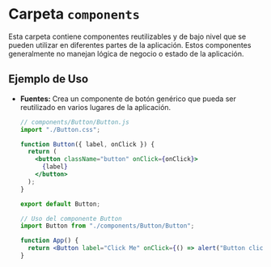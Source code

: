 # Carpeta `components`

Esta carpeta contiene componentes reutilizables y de bajo nivel que se pueden utilizar en diferentes partes de la aplicación. Estos componentes generalmente no manejan lógica de negocio o estado de la aplicación.

## Ejemplo de Uso

- **Fuentes:** Crea un componente de botón genérico que pueda ser reutilizado en varios lugares de la aplicación.

  ```jsx
  // components/Button/Button.js
  import "./Button.css";

  function Button({ label, onClick }) {
    return (
      <button className="button" onClick={onClick}>
        {label}
      </button>
    );
  }

  export default Button;
  ```

  ```jsx
  // Uso del componente Button
  import Button from "./components/Button/Button";

  function App() {
    return <Button label="Click Me" onClick={() => alert("Button clicked!")} />;
  }
  ```
